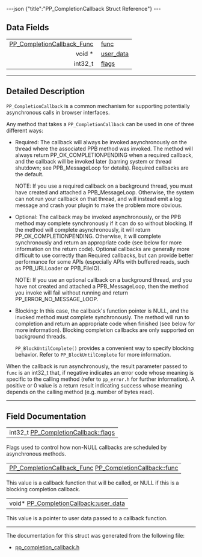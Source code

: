 ---json {"title":"PP\_CompletionCallback Struct Reference"} ---

Data Fields
-----------

<table><tbody><tr class="odd"><td style="text-align: right;"><a href="/docs/native-client/pepper_stable/c/group___typedefs#ga6fe12e1a41df5e10103a811036d4d8d2" class="el">PP_CompletionCallback_Func</a> </td><td><a href="/docs/native-client/pepper_stable/c/struct_p_p___completion_callback#ac8919fd5c44ffdde5e659b51bc696ed4" class="el">func</a></td></tr><tr class="even"><td style="text-align: right;">void * </td><td><a href="/docs/native-client/pepper_stable/c/struct_p_p___completion_callback#a7a35a0fdb8e1c49c738e29bbc93066cb" class="el">user_data</a></td></tr><tr class="odd"><td style="text-align: right;">int32_t </td><td><a href="/docs/native-client/pepper_stable/c/struct_p_p___completion_callback#a4bd2d9440bc8dc18eeeca2d464156a38" class="el">flags</a></td></tr></tbody></table>

------------------------------------------------------------------------

<span id="details" class="anchor" style="margin: 0;"></span>

Detailed Description
--------------------

`PP_CompletionCallback` is a common mechanism for supporting potentially asynchronous calls in browser interfaces.

Any method that takes a `PP_CompletionCallback` can be used in one of three different ways:

-   Required: The callback will always be invoked asynchronously on the thread where the associated PPB method was invoked. The method will always return PP\_OK\_COMPLETIONPENDING when a required callback, and the callback will be invoked later (barring system or thread shutdown; see PPB\_MessageLoop for details). Required callbacks are the default.  
      
    NOTE: If you use a required callback on a background thread, you must have created and attached a PPB\_MessageLoop. Otherwise, the system can not run your callback on that thread, and will instead emit a log message and crash your plugin to make the problem more obvious.

<!-- -->

-   Optional: The callback may be invoked asynchronously, or the PPB method may complete synchronously if it can do so without blocking. If the method will complete asynchronously, it will return PP\_OK\_COMPLETIONPENDING. Otherwise, it will complete synchronously and return an appropriate code (see below for more information on the return code). Optional callbacks are generally more difficult to use correctly than Required callbacks, but can provide better performance for some APIs (especially APIs with buffered reads, such as PPB\_URLLoader or PPB\_FileIO).  
      
    NOTE: If you use an optional callback on a background thread, and you have not created and attached a PPB\_MessageLoop, then the method you invoke will fail without running and return PP\_ERROR\_NO\_MESSAGE\_LOOP.

<!-- -->

-   Blocking: In this case, the callback's function pointer is NULL, and the invoked method must complete synchronously. The method will run to completion and return an appropriate code when finished (see below for more information). Blocking completion callbacks are only supported on background threads.  
      
    `PP_BlockUntilComplete()` provides a convenient way to specify blocking behavior. Refer to `PP_BlockUntilComplete` for more information.

When the callback is run asynchronously, the result parameter passed to `func` is an int32\_t that, if negative indicates an error code whose meaning is specific to the calling method (refer to `pp_error.h` for further information). A positive or 0 value is a return result indicating success whose meaning depends on the calling method (e.g. number of bytes read).

------------------------------------------------------------------------

Field Documentation
-------------------

<span id="a4bd2d9440bc8dc18eeeca2d464156a38" class="anchor" style="margin: 0;"></span>

<table><tbody><tr class="odd"><td>int32_t <a href="/docs/native-client/pepper_stable/c/struct_p_p___completion_callback#a4bd2d9440bc8dc18eeeca2d464156a38" class="el">PP_CompletionCallback::flags</a></td></tr></tbody></table>

Flags used to control how non-NULL callbacks are scheduled by asynchronous methods.

<span id="ac8919fd5c44ffdde5e659b51bc696ed4" class="anchor" style="margin: 0;"></span>

<table><tbody><tr class="odd"><td><a href="/docs/native-client/pepper_stable/c/group___typedefs#ga6fe12e1a41df5e10103a811036d4d8d2" class="el">PP_CompletionCallback_Func</a> <a href="/docs/native-client/pepper_stable/c/struct_p_p___completion_callback#ac8919fd5c44ffdde5e659b51bc696ed4" class="el">PP_CompletionCallback::func</a></td></tr></tbody></table>

This value is a callback function that will be called, or NULL if this is a blocking completion callback.

<span id="a7a35a0fdb8e1c49c738e29bbc93066cb" class="anchor" style="margin: 0;"></span>

<table><tbody><tr class="odd"><td>void* <a href="/docs/native-client/pepper_stable/c/struct_p_p___completion_callback#a7a35a0fdb8e1c49c738e29bbc93066cb" class="el">PP_CompletionCallback::user_data</a></td></tr></tbody></table>

This value is a pointer to user data passed to a callback function.

------------------------------------------------------------------------

The documentation for this struct was generated from the following file:

-   <a href="/docs/native-client/pepper_stable/c/pp__completion__callback_8h/" class="el">pp_completion_callback.h</a>
